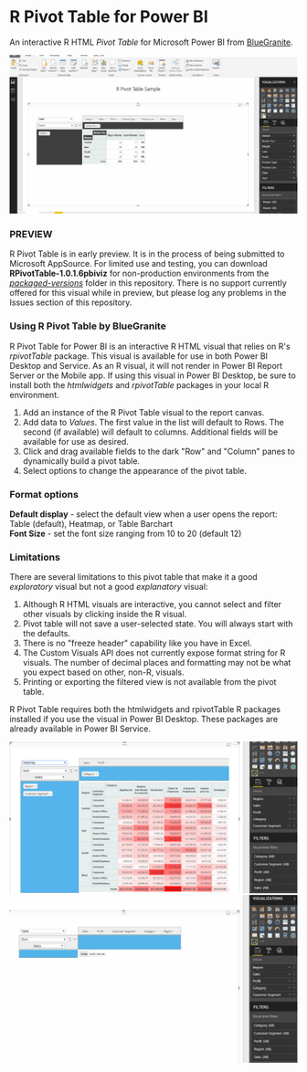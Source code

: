 # R Pivot Table for Power BI
An interactive R HTML *Pivot Table* for Microsoft Power BI from [BlueGranite](https://www.blue-granite.com).

![](https://github.com/BlueGranite/RPivotTable-for-Power-BI/raw/master/images/RPivotTableSample.gif)  

### PREVIEW
R Pivot Table is in early preview. It is in the process of being submitted to Microsoft AppSource. For limited use and testing, you can download **RPivotTable-1.0.1.6pbiviz** for non-production environments from the [*packaged-versions*](https://github.com/BlueGranite/RPivotTable-for-Power-BI/tree/master/packaged-versions) folder in this repository. There is no support currently offered for this visual while in preview, but please log any problems in the Issues section of this repository. 

### Using R Pivot Table by BlueGranite  
R Pivot Table for Power BI is an interactive R HTML visual that relies on R's *rpivotTable* package. This visual is available for use in both Power BI Desktop and Service. As an R visual, it will not render in Power BI Report Server or the Mobile app. If using this visual in Power BI Desktop, be sure to install both the *htmlwidgets* and *rpivotTable* packages in your local R environment.

1) Add an instance of the R Pivot Table visual to the report canvas.  
2) Add data to *Values*. The first value in the list will default to Rows. The second (if available) will default to columns. Additional fields will be available for use as desired.  
3) Click and drag available fields to the dark "Row" and "Column" panes to dynamically build a pivot table.  
4) Select options to change the appearance of the pivot table.  


### Format options

**Default display** - select the default view when a user opens the report: Table (default), Heatmap, or Table Barchart  
**Font Size** - set the font size ranging from 10 to 20 (default 12)  

### Limitations
There are several limitations to this pivot table that make it a good *exploratory* visual but not a good *explanatory* visual:
1) Although R HTML visuals are interactive, you cannot select and filter other visuals by clicking inside the R visual.
2) Pivot table will not save a user-selected state. You will always start with the defaults.
3) There is no "freeze header" capability like you have in Excel.
4) The Custom Visuals API does not currently expose format string for R visuals. The number of decimal places and formatting may not be what you expect based on other, non-R, visuals.
5) Printing or exporting the filtered view is not available from the pivot table.


R Pivot Table requires both the htmlwidgets and rpivotTable R packages installed if you use the visual in Power BI Desktop. These packages are already available in Power BI Service.
 
![](https://github.com/BlueGranite/RPivotTable-for-Power-BI/raw/master/images/rpivotTable.PNG)  
![](https://github.com/BlueGranite/RPivotTable-for-Power-BI/raw/master/images/rpivotTable.gif)

